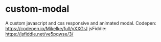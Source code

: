 # custom-modal
A custom javascript and css responsive and animated modal. Codepen: https://codepen.io/MikeIke/full/yXXGrJ  jsFiddle: https://jsfiddle.net/ve5pqwse/3/
